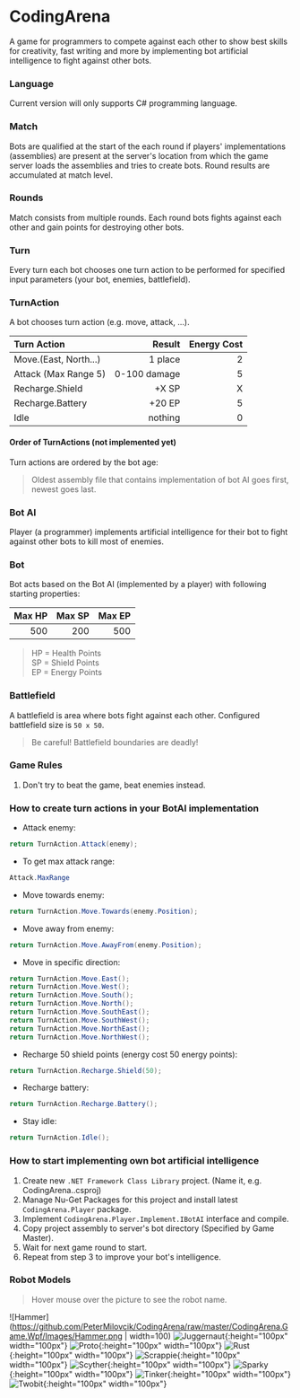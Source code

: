 
# CodingArena
A game for programmers to compete against each other to show best skills for creativity, fast writing and more by implementing bot artificial intelligence to fight against other bots.

### Language
Current version will only supports C# programming language.

### Match
Bots are qualified at the start of the each round if players' implementations (assemblies) are present at the server's location from which the game server loads the assemblies and tries to create bots. Round results are accumulated at match level.

### Rounds
Match consists from multiple rounds. Each round bots fights against each other and gain points for destroying other bots. 

### Turn
Every turn each bot chooses one turn action to be performed for specified input parameters (your bot, enemies, battlefield).

### TurnAction
A bot chooses turn action (e.g. move, attack, ...). 

| Turn Action           | Result       | Energy Cost |
|:----------------------|-------------:|------------:|
| Move.(East, North...) | 1 place      |           2 |
| Attack (Max Range 5)  | 0-100 damage |           5 |
| Recharge.Shield       |  +X SP       |           X |
| Recharge.Battery      | +20 EP       |           5 |
| Idle                  | nothing      |           0 |

#### Order of TurnActions (not implemented yet)
Turn actions are ordered by the bot age:
> Oldest assembly file that contains implementation of bot AI goes first, newest goes last.

### Bot AI
Player (a programmer) implements artificial intelligence for their bot to fight against other bots to kill most of enemies.

### Bot
Bot acts based on the Bot AI (implemented by a player) with following starting properties:

| Max HP | Max SP | Max EP |
|-------:|-------:|-------:|
|    500 |    200 |    500 |

> HP = Health Points  
> SP = Shield Points  
> EP = Energy Points

### Battlefield

A battlefield is area where bots fight against each other.
Configured battlefield size is `50 x 50`. 
> Be careful! Battlefield boundaries are deadly!

### Game Rules
1. Don't try to beat the game, beat enemies instead.

### How to create turn actions in your BotAI implementation

* Attack enemy:
```csharp
return TurnAction.Attack(enemy);
```
* To get max attack range:
```csharp
Attack.MaxRange
```
* Move towards enemy:
```csharp
return TurnAction.Move.Towards(enemy.Position);
```
* Move away from enemy:
```csharp
return TurnAction.Move.AwayFrom(enemy.Position);
```
* Move in specific direction:
```csharp
return TurnAction.Move.East();
return TurnAction.Move.West();
return TurnAction.Move.South();
return TurnAction.Move.North();
return TurnAction.Move.SouthEast();
return TurnAction.Move.SouthWest();
return TurnAction.Move.NorthEast();
return TurnAction.Move.NorthWest();
```
* Recharge 50 shield points (energy cost 50 energy points):
```csharp
return TurnAction.Recharge.Shield(50);
```
* Recharge battery:
```csharp
return TurnAction.Recharge.Battery();
```
* Stay idle:
```csharp
return TurnAction.Idle();
```

### How to start implementing own bot artificial intelligence

1. Create new `.NET Framework Class Library` project. (Name it, e.g. CodingArena.<YourName>.csproj)
2. Manage Nu-Get Packages for this project and install latest `CodingArena.Player` package.
3. Implement `CodingArena.Player.Implement.IBotAI` interface and compile.
4. Copy project assembly to server's bot directory (Specified by Game Master).
5. Wait for next game round to start.
6. Repeat from step 3 to improve your bot's intelligence.

### Robot Models

> Hover mouse over the picture to see the robot name.

![Hammer](https://github.com/PeterMilovcik/CodingArena/raw/master/CodingArena.Game.Wpf/Images/Hammer.png | width=100)
![Juggernaut](https://github.com/PeterMilovcik/CodingArena/raw/master/CodingArena.Game.Wpf/Images/Juggernaut.png "Juggernaut"){:height="100px" width="100px"}
![Proto](https://github.com/PeterMilovcik/CodingArena/raw/master/CodingArena.Game.Wpf/Images/Proto.png "Proto"){:height="100px" width="100px"}
![Rust](https://github.com/PeterMilovcik/CodingArena/raw/master/CodingArena.Game.Wpf/Images/Rust.png "Rust"){:height="100px" width="100px"}
![Scrappie](https://github.com/PeterMilovcik/CodingArena/raw/master/CodingArena.Game.Wpf/Images/Scrappie.png "Scrappie"){:height="100px" width="100px"}
![Scyther](https://github.com/PeterMilovcik/CodingArena/raw/master/CodingArena.Game.Wpf/Images/Scyther.png "Scyther"){:height="100px" width="100px"}
![Sparky](https://github.com/PeterMilovcik/CodingArena/raw/master/CodingArena.Game.Wpf/Images/Sparky.png "Sparky"){:height="100px" width="100px"}
![Tinker](https://github.com/PeterMilovcik/CodingArena/raw/master/CodingArena.Game.Wpf/Images/Tinker.png "Tinker"){:height="100px" width="100px"}
![Twobit](https://github.com/PeterMilovcik/CodingArena/raw/master/CodingArena.Game.Wpf/Images/Twobit.png "Twobit"){:height="100px" width="100px"}

